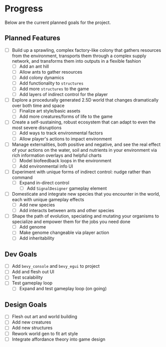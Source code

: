 # Progress

Below are the current planned goals for the project.  

## Planned Features

* [ ] Build up a sprawling, complex factory-like colony that gathers resources from the environment, transports them through a complex supply network, and transforms them into outputs in a flexible fashion
  * [ ] Add an ant hill
  * [ ] Allow ants to gather resources
  * [ ] Add colony dynamics
  * [ ] Add functionality to `structures`
  * [ ] Add more `structures` to the game
  * [ ] Add layers of indirect control for the player

* [ ] Explore a procedurally generated 2.5D world that changes dramatically over both time and space
  * [ ] Finalize art style/basic assets
  * [ ] Add more creatures/forms of life to the game

* [ ] Create a self-sustaining, robust ecosystem that can adapt to even the most severe disruptions
  * [ ] Add ways to track environmental factors
  * [ ] Allow player's actions to impact environment

* [ ] Manage externalities, both positive and negative, and see the real effect of your actions on the water, soil and nutrients in your environment via rich information overlays and helpful charts
  * [ ] Model biofeedback loops in the environment
  * [ ] Add environmental info UI

* [ ] Experiment with unique forms of indirect control: nudge rather than command
  * [ ] Expand in-direct control
    * [ ] Add `SignalDesigner` gameplay element

* [ ] Domesticate and integrate new species that you encounter in the world, each with unique gameplay effects
  * [ ] Add new species
  * [ ] Add interacts between ants and other species

* [ ] Shape the path of evolution, speciating and mutating your organisms to specialize and empower them for the jobs you need done
  * [ ] Add genome
  * [ ] Make genome changeable via player action
  * [ ] Add inheritability

## Dev Goals

* [ ] Add `bevy_console` and `bevy_egui` to project
* [ ] Add and flesh out UI
* [ ] Test scalability
* [ ] Test gameplay loop
  * [ ] Expand and test gameplay loop (on going)

## Design Goals

* [ ] Flesh out art and world building
* [ ] Add new creatures
* [ ] Add new structures
* [ ] Rework world gen to fit art style
* [ ] Integrate affordance theory into game design
